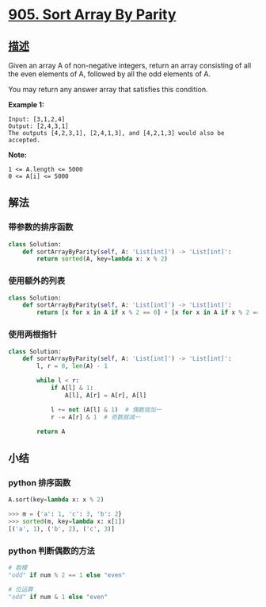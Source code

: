 # [905. Sort Array By Parity](https://leetcode.com/problems/sort-array-by-parity/)

## [描述](https://leetcode.com/problems/sort-array-by-parity/)

Given an array A of non-negative integers, return an array consisting of all the even elements of A, followed by all the odd elements of A.

You may return any answer array that satisfies this condition.

**Example 1:**

```text
Input: [3,1,2,4]
Output: [2,4,3,1]
The outputs [4,2,3,1], [2,4,1,3], and [4,2,1,3] would also be accepted.
```

**Note:**

```text
1 <= A.length <= 5000
0 <= A[i] <= 5000
```

## 解法

### 带参数的排序函数

```python
class Solution:
    def sortArrayByParity(self, A: 'List[int]') -> 'List[int]':
        return sorted(A, key=lambda x: x % 2)
```

### 使用额外的列表

```python
class Solution:
    def sortArrayByParity(self, A: 'List[int]') -> 'List[int]':
        return [x for x in A if x % 2 == 0] + [x for x in A if x % 2 == 1]
```

### 使用两根指针

```python
class Solution:
    def sortArrayByParity(self, A: 'List[int]') -> 'List[int]':
        l, r = 0, len(A) - 1

        while l < r:
            if A[l] & 1:
                A[l], A[r] = A[r], A[l]

            l += not (A[l] & 1)  # 偶数就加一
            r -= A[r] & 1  # 奇数就减一

        return A
```

## 小结

### python 排序函数

```python
A.sort(key=lambda x: x % 2)

>>> m = {'a': 1, 'c': 3, 'b': 2}
>>> sorted(m, key=lambda x: x[1])
[('a', 1), ('b', 2), ('c', 3)]
```

### python 判断偶数的方法

```python
# 取模
"odd" if num % 2 == 1 else "even"

# 位运算
"odd" if num & 1 else "even"
```
